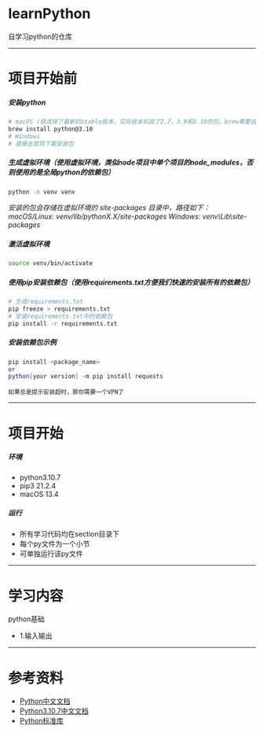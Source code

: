 # learnPython

自学习python的仓库

---

# 项目开始前

##### 安装python

``` bash
# macOS (我选择了最新的stable版本，实际我本机装了2.7、3.9和3.10的包，brew需要自行安装)
brew install python@3.10
# Windows
# 直接去官网下载安装包
```

##### 生成虚拟环境（使用虚拟环境，类似node项目中单个项目的node_modules，否则使用的是全局python的依赖包）

```bash
python -m venv venv
```

*安装的包会存储在虚拟环境的 site-packages 目录中，路径如下：  
macOS/Linux: venv/lib/pythonX.X/site-packages
Windows: venv\Lib\site-packages*

##### 激活虚拟环境

```bash
source venv/bin/activate
```

##### 使用pip安装依赖包（使用requirements.txt方便我们快速的安装所有的依赖包）

```bash
# 生成requirements.txt
pip freeze > requirements.txt
# 安装requirements.txt中的依赖包   
pip install -r requirements.txt
```

##### 安装依赖包示例

```bash
pip install <package_name>
or
python[your version] -m pip install requests
```

`如果总是提示安装超时，那你需要一个VPN了`

---

# 项目开始

##### 环境

- python3.10.7
- pip3 21.2.4
- macOS 13.4

##### 运行

- 所有学习代码均在section目录下
- 每个py文件为一个小节
- 可单独运行该py文件

---

# 学习内容

python基础

- 1.输入输出

---

# 参考资料

- [Python中文文档](https://docs.python.org/zh-cn/3/)
- [Python3.10.7中文文档](https://docs.python.org/zh-cn/3.10/)
- [Python标准库](https://docs.python.org/zh-cn/3/library/index.html)
